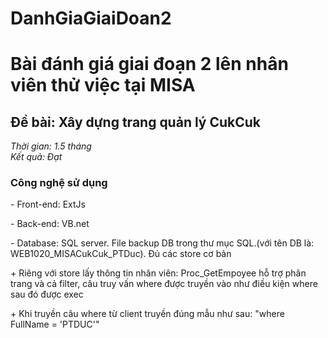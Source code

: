 # DanhGiaGiaiDoan2
<h1>Bài đánh giá giai đoạn 2 lên nhân viên thử việc tại MISA</h1>
<h2>Đề bài: Xây dựng trang quản lý CukCuk</h2>
<i>Thời gian: 1.5 tháng</i>
<br>
<i>Kết quả: Đạt</i>
<h3>Công nghệ sử dụng</h3>
<p>- Front-end: ExtJs</p>
<p>- Back-end: VB.net</p>
<p>- Database: SQL server. File backup DB trong thư mục SQL.(với tên DB là: WEB1020_MISACukCuk_PTDuc). Đủ các store cơ bản</p>
<p>+ Riêng với store lấy thông tin nhân viên: Proc_GetEmpoyee hỗ trợ phân trang và cả filter, câu truy vấn where được truyền vào như điều kiện where sau đó được exec</p>
<p>+ Khi truyền câu where từ client truyền đúng mẫu như sau: "where FullName = 'PTDUC'"</p>
